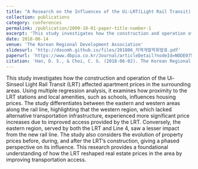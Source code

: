 ```yaml
---
title: "A Research on the Influences of the Ui-LRT(Light Rail Transit) on the Prices Surrounding Apartments. 우이신설선 건설이 주변 아파트 가격에 미치는 영향에 관한 연구"
collection: publications
category: conferences
permalink: /publication/2009-10-01-paper-title-number-1
excerpt: 'This study investigates how the construction and operation of the Ui-Sinseol Light Rail Transit (LRT) affected apartment prices in the surrounding areas. Using multiple regression analysis, it examines how proximity to the LRT stations and local amenities, such as schools, influences housing prices. The study differentiates between the eastern and western areas along the rail line, highlighting that the western region, which lacked alternative transportation infrastructure, experienced more significant price increases due to improved access provided by the LRT. Conversely, the eastern region, served by both the LRT and Line 4, saw a lesser impact from the new rail line. The study also considers the evolution of property prices before, during, and after the LRT’s construction, giving a phased perspective on its influence. This research provides a foundational understanding of how the LRT reshaped real estate prices in the area by improving transportation access.'
date: 2018-06-14
venue: 'The Korean Regional Development Association'
slidesurl: 'http://dasomh.github.io/files/201806_지역개발학회발표.pdf'
paperurl: 'https://www.dbpia.co.kr/Journal/articleDetail?nodeId=NODE07564440'
citation: 'Han, D. S., & Choi, C. G. (2018-06-02). The Korean Regional Development Association Conference, Gyeonggi. 한다솜, 최창규. (2018-06-02). 우이신설선 건설이 주변 아파트 가격에 미치는 영향에 관한 연구. 한국지역개발학회 학술대회, 경기.'
---
```


This study investigates how the construction and operation of the Ui-Sinseol Light Rail Transit (LRT) affected apartment prices in the surrounding areas. Using multiple regression analysis, it examines how proximity to the LRT stations and local amenities, such as schools, influences housing prices. The study differentiates between the eastern and western areas along the rail line, highlighting that the western region, which lacked alternative transportation infrastructure, experienced more significant price increases due to improved access provided by the LRT. Conversely, the eastern region, served by both the LRT and Line 4, saw a lesser impact from the new rail line. The study also considers the evolution of property prices before, during, and after the LRT’s construction, giving a phased perspective on its influence. This research provides a foundational understanding of how the LRT reshaped real estate prices in the area by improving transportation access.
